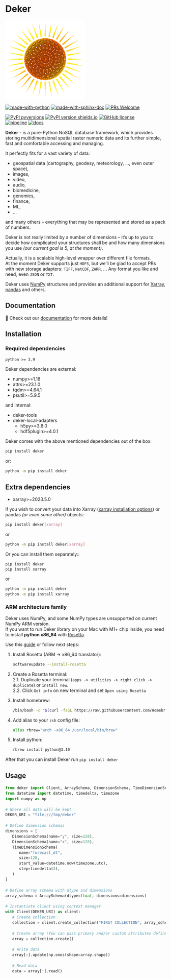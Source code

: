 # Deker
![image](docs/deker/images/logo_50.png)

[![made-with-python](https://img.shields.io/badge/Made%20with-Python-1f425f.svg)](https://www.python.org/)
[![made-with-sphinx-doc](https://img.shields.io/badge/Made%20with-Sphinx-1f425f.svg)](https://www.sphinx-doc.org/)
[![PRs Welcome](https://img.shields.io/badge/PRs-welcome-brightgreen.svg?style=flat-square)](http://makeapullrequest.com)

[![PyPI pyversions](https://img.shields.io/pypi/pyversions/deker.svg)](https://pypi.python.org/pypi/deker/)
[![PyPI version shields.io](https://img.shields.io/pypi/v/deker.svg)](https://pypi.python.org/pypi/deker/)
[![GitHub license](https://badgen.net/github/license/openweathermap/deker)](https://github.com/openweathermap/deker/blob/master/LICENSE)  
[![pipeline](https://github.com/openweathermap/deker/actions/workflows/github-actions.yml/badge.svg)](https://github.com/openweathermap/deker/actions/workflows/github-actions.yml)
[![docs](https://github.com/openweathermap/deker/actions/workflows/docs.yml/badge.svg)](https://github.com/openweathermap/deker/actions/workflows/docs.yml)

**Deker** - is a pure-Python NoSQL database framework, which provides storing multidimensional spatial raster
numeric data and its further simple, fast and comfortable accessing and managing.

It perfectly fits for a vast variety of data:

- geospatial data (cartography, geodesy, meteorology, …, even outer space),
- images,
- video,
- audio,
- biomedicine,
- genomics,
- finance,
- ML,
- ...

and many others – everything that may be represented and stored as a pack of numbers.

Deker is not really limited by a number of dimensions – it’s up to you to decide how complicated your structures
shall be and how many dimensions you use _(our current goal is 5, at the moment)_.

Actually, it is a scalable high-level wrapper over different file formats.  
At the moment Deker supports just ``HDF5``, but we’ll be glad to accept PRs with new storage adapters:
  ``TIFF``, ``NetCDF``, ``ZARR``, … Any format you like and need, even ``JSON`` or ``TXT``.

Deker uses [NumPy](https://numpy.org/doc/stable/) structures and provides an additional support for 
[Xarray](https://docs.xarray.dev/en/stable/), [pandas](https://pandas.pydata.org/docs/) and others.

## Documentation
📖 Check out our [documentation](https://docs.deker.io) for more details!

## Installation

### Required dependencies

    python >= 3.9

Deker dependencies are external:

- numpy>=1.18
- attrs>=23.1.0
- tqdm>=4.64.1
- psutil>=5.9.5

and internal:

- deker-tools
- deker-local-adapters
   * h5py>=3.8.0
   * hdf5plugin>=4.0.1

Deker comes with the above mentioned dependencies out of the box:
   ```bash
   pip install deker
   ```

or:
   ```bash
   python -m pip install deker
   ```

Extra dependencies
------------------
- xarray>=2023.5.0

If you wish to convert your data into Xarray 
([xarray installation options](https://docs.xarray.dev/en/stable/getting-started-guide/installing.html)) or pandas 
*(or even some other)* objects:

```bash
pip install deker[xarray]
```

or

```bash
python -m pip install deker[xarray]
```

Or you can install them separately::
```
pip install deker
pip install xarray
```
or 
```bash
python -m pip install deker
python -m pip install xarray
```
### ARM architecture family
Deker uses NumPy, and some NumPy types are unsupported on current NumPy ARM version.  
If you want to run Deker library on your Mac with M1+ chip inside, you need to install **python x86_64** with 
[Rosetta](https://support.apple.com/en-us/HT211861).

Use this [guide](https://towardsdatascience.com/how-to-use-manage-multiple-python-versions-on-an-apple-silicon-m1-mac-d69ee6ed0250) 
or follow next steps:

1. Install Rosetta (ARM -> x86_64 translator): 
   ```bash
   softwareupdate --install-rosetta
   ```
2. Create a Rosetta terminal:  
   2.1. Duplicate your terminal (`apps -> utilities -> right click -> duplicate`) or `install new`.   
   2.2. Click `Get info` on new terminal and set `Open using Rosetta`  

3. Install homebrew: 
   ```bash
   /bin/bash -c "$(curl -fsSL https://raw.githubusercontent.com/Homebrew/install/HEAD/install.sh)"
   ```  
4. Add alias to your `zsh` config file: 
   ```bash
   alias rbrew="arch -x86_64 /usr/local/bin/brew"
   ```  
5. Install python: 
   ```bash
   rbrew install python@3.10
   ```  

After that you can install Deker run `pip install deker`

## Usage
```python
from deker import Client, ArraySchema, DimensionSchema, TimeDimensionSchema
from datetime import datetime, timedelta, timezone
import numpy as np

# Where all data will be kept
DEKER_URI = "file:///tmp/deker"

# Define dimension schemas
dimensions = [
   DimensionSchema(name="y", size=128),
   DimensionSchema(name="x", size=128),
   TimeDimensionSchema(
      name="forecast_dt",
      size=128,
      start_value=datetime.now(timezone.utc),
      step=timedelta(3),
   )
]

# Define array schema with dtype and dimensions
array_schema = ArraySchema(dtype=float, dimensions=dimensions)

# Instantiate client using context manager
with Client(DEKER_URI) as client:
   # Create collection
   collection = client.create_collection("FIRST COLLECTION", array_schema)
   
   # Create array (You can pass primary and/or custom attributes defined in schema here)
   array = collection.create()
   
   # Write data
   array[:].update(np.ones(shape=array.shape))
   
   # Read data
   data = array[:].read()
```
